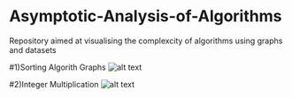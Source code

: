 # Asymptotic-Analysis-of-Algorithms
Repository aimed at visualising the complexcity of algorithms using graphs and datasets

#1)Sorting Algorith Graphs
![alt text](https://github.com/OmkarBorker/Design-And-Analysis-of-Algorithms/blob/main/Images/Combined_Graphs.png)

#2)Integer Multiplication
![alt text](https://github.com/OmkarBorker/Design-And-Analysis-of-Algorithms/blob/main/Images/Multiplication.png)
